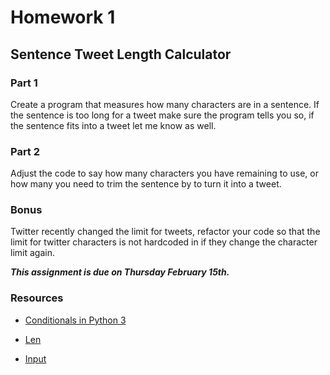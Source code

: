 # Homework 1
## Sentence Tweet Length Calculator

### Part 1
Create a program that measures how many characters are in a sentence. If the sentence is too long for a tweet make sure the program tells you so, if the sentence fits into a tweet let me know as well.

### Part 2
Adjust the code to say how many characters you have remaining to use, or how many you need to trim the sentence by to turn it into a tweet.

### Bonus
Twitter recently changed the limit for tweets, refactor your code so that the limit for twitter characters is not hardcoded in if they change the character limit again.

***This assignment is due on Thursday February 15th.***

### Resources
- [Conditionals in Python 3](https://www.digitalocean.com/community/tutorials/how-to-write-conditional-statements-in-python-3-2)

- [Len](https://docs.python.org/3/library/functions.html#len)

- [Input](https://docs.python.org/3/library/functions.html#input)
